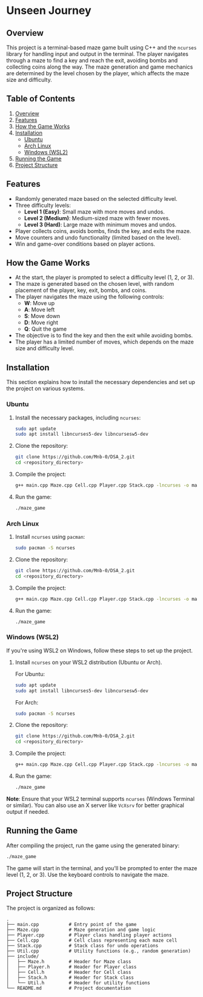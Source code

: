 # Unseen Journey

## Overview

This project is a terminal-based maze game built using C++ and the `ncurses` library for handling input and output in the terminal. The player navigates through a maze to find a key and reach the exit, avoiding bombs and collecting coins along the way. The maze generation and game mechanics are determined by the level chosen by the player, which affects the maze size and difficulty.

## Table of Contents

1. [Overview](#overview)
2. [Features](#features)
3. [How the Game Works](#how-the-game-works)
4. [Installation](#installation)
    - [Ubuntu](#ubuntu)
    - [Arch Linux](#arch-linux)
    - [Windows (WSL2)](#windows-wsl2)
5. [Running the Game](#running-the-game)
6. [Project Structure](#project-structure)

## Features

- Randomly generated maze based on the selected difficulty level.
- Three difficulty levels:
  - **Level 1 (Easy)**: Small maze with more moves and undos.
  - **Level 2 (Medium)**: Medium-sized maze with fewer moves.
  - **Level 3 (Hard)**: Large maze with minimum moves and undos.
- Player collects coins, avoids bombs, finds the key, and exits the maze.
- Move counters and undo functionality (limited based on the level).
- Win and game-over conditions based on player actions.

## How the Game Works

- At the start, the player is prompted to select a difficulty level (1, 2, or 3).
- The maze is generated based on the chosen level, with random placement of the player, key, exit, bombs, and coins.
- The player navigates the maze using the following controls:
  - **W**: Move up
  - **A**: Move left
  - **S**: Move down
  - **D**: Move right
  - **Q**: Quit the game
- The objective is to find the key and then the exit while avoiding bombs.
- The player has a limited number of moves, which depends on the maze size and difficulty level.

## Installation

This section explains how to install the necessary dependencies and set up the project on various systems.

### Ubuntu

1. Install the necessary packages, including `ncurses`:
   ```bash
   sudo apt update
   sudo apt install libncurses5-dev libncursesw5-dev
   ```

2. Clone the repository:
   ```bash
   git clone https://github.com/Mnb-0/DSA_2.git
   cd <repository_directory>
   ```

3. Compile the project:
   ```bash
   g++ main.cpp Maze.cpp Cell.cpp Player.cpp Stack.cpp -lncurses -o maze_game
   ```

4. Run the game:
   ```bash
   ./maze_game
   ```

### Arch Linux

1. Install `ncurses` using `pacman`:
   ```bash
   sudo pacman -S ncurses
   ```

2. Clone the repository:
   ```bash
   git clone https://github.com/Mnb-0/DSA_2.git
   cd <repository_directory>
   ```

3. Compile the project:
   ```bash
   g++ main.cpp Maze.cpp Cell.cpp Player.cpp Stack.cpp -lncurses -o maze_game
   ```

4. Run the game:
   ```bash
   ./maze_game
   ```

### Windows (WSL2)

If you're using WSL2 on Windows, follow these steps to set up the project.

1. Install `ncurses` on your WSL2 distribution (Ubuntu or Arch).

   For Ubuntu:
   ```bash
   sudo apt update
   sudo apt install libncurses5-dev libncursesw5-dev
   ```

   For Arch:
   ```bash
   sudo pacman -S ncurses
   ```

2. Clone the repository:
   ```bash
   git clone https://github.com/Mnb-0/DSA_2.git
   cd <repository_directory>
   ```

3. Compile the project:
   ```bash
   g++ main.cpp Maze.cpp Cell.cpp Player.cpp Stack.cpp -lncurses -o maze_game
   ```

4. Run the game:
   ```bash
   ./maze_game
   ```

**Note**: Ensure that your WSL2 terminal supports `ncurses` (Windows Terminal or similar). You can also use an X server like `VcXsrv` for better graphical output if needed.

## Running the Game

After compiling the project, run the game using the generated binary:

```bash
./maze_game
```

The game will start in the terminal, and you'll be prompted to enter the maze level (1, 2, or 3). Use the keyboard controls to navigate the maze.

## Project Structure

The project is organized as follows:

```
.
├── main.cpp           # Entry point of the game
├── Maze.cpp           # Maze generation and game logic
├── Player.cpp         # Player class handling player actions
├── Cell.cpp           # Cell class representing each maze cell
├── Stack.cpp          # Stack class for undo operations
├── Util.cpp           # Utility functions (e.g., random generation)
├── include/
│   ├── Maze.h         # Header for Maze class
│   ├── Player.h       # Header for Player class
│   ├── Cell.h         # Header for Cell class
│   ├── Stack.h        # Header for Stack class
│   └── Util.h         # Header for utility functions
└── README.md          # Project documentation
```
